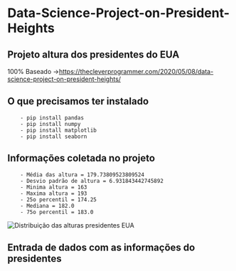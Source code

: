 # Data-Science-Project-on-President-Heights

## Projeto altura dos presidentes do EUA 
100% Baseado ->https://thecleverprogrammer.com/2020/05/08/data-science-project-on-president-heights/

## O que precisamos ter instalado 
        - pip install pandas
        - pip install numpy
        - pip install matplotlib
        - pip install seaborn
        
## Informações coletada no projeto

        - Média das altura = 179.73809523809524
        - Desvio padrão de altura = 6.931843442745892
        - Minima altura = 163
        - Maxima altura = 193
        - 25o percentil = 174.25
        - Mediana = 182.0
        - 75o percentil = 183.0
        
![Distribuição das alturas presidentes EUA](https://i.imgur.com/BYXWyCK.png)
        


## Entrada de dados com as informações do presidentes
